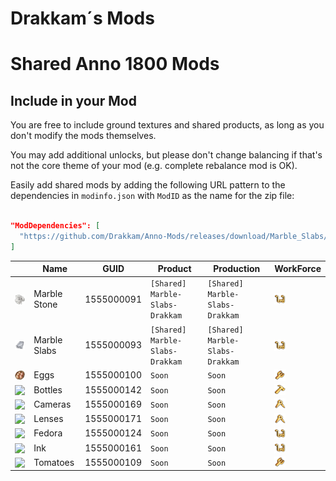 # Drakkam´s Mods

# Shared Anno 1800 Mods

## Include in your Mod

You are free to include ground textures and shared products, as long as you don't modify the mods themselves.

You may add additional unlocks, but please don't change balancing if that's not the core theme of your mod (e.g. complete rebalance mod is OK).

Easily add shared mods by adding the following URL pattern to the dependencies in `modinfo.json` with `ModID` as the name for the zip file:
```json

"ModDependencies": [
  "https://github.com/Drakkam/Anno-Mods/releases/download/Marble_Slabs/Marble-Slabs-Drakkam.zip"
]
```

| | Name | GUID | Product | Production | WorkForce
---|---|---|---|---|---
<img src="./Marble-Slabs-Drakkam/data/ui/Drakkam/icons/icon_marble_stone.png" style="vertical-align: text-bottom;18px" width="18" /> | Marble Stone | 1555000091 | `[Shared] Marble-Slabs-Drakkam`| `[Shared] Marble-Slabs-Drakkam` | <img src="./docs/icons/icon_artisan.png" style="vertical-align: text-bottom;18px" width="18" />
<img src="./Marble-Slabs-Drakkam/data/ui/Drakkam/icons/icon_marble_slabs.png" style="vertical-align: text-bottom;18px" width="18" /> | Marble Slabs | 1555000093 | `[Shared] Marble-Slabs-Drakkam`| `[Shared] Marble-Slabs-Drakkam` | <img src="./docs/icons/icon_artisan.png" style="vertical-align: text-bottom;18px" width="18" />
<img src="./eggs-Drakkam/data/ui/Drakkam/icons/icon_Eggs.png" style="vertical-align: text-bottom;18px" width="18" /> | Eggs | 1555000100 | `Soon`| `Soon` | <img src="./docs/icons/icon_farmer.png" style="vertical-align: text-bottom;18px" width="18" />
<img src="./[Addon] Merchants/data/ui/Drakkam/icons/icon_bottles.png" style="vertical-align: text-bottom;18px" width="18" /> | Bottles | 1555000142 | `Soon`| `Soon` | <img src="./docs/icons/icon_worker.png" style="vertical-align: text-bottom;18px" width="18" />
<img src="./[Addon] Merchants/data/ui/Drakkam/icons/icon_camera.png" style="vertical-align: text-bottom;18px" width="18" /> | Cameras | 1555000169 | `Soon`| `Soon` | <img src="./docs/icons/icon_engineer.png" style="vertical-align: text-bottom;18px" width="18" />
<img src="./[Addon] Merchants/data/ui/Drakkam/icons/icon_photo_lense.png" style="vertical-align: text-bottom;18px" width="18" /> | Lenses | 1555000171 | `Soon`| `Soon` | <img src="./docs/icons/icon_engineer.png" style="vertical-align: text-bottom;18px" width="18" />
<img src="./[Addon] Merchants/data/ui/Drakkam/icons/icon_fedora_hat.png" style="vertical-align: text-bottom;18px" width="18" /> | Fedora | 1555000124 | `Soon`| `Soon` | <img src="./docs/icons/icon_artisan.png" style="vertical-align: text-bottom;18px" width="18" />
<img src="./[Addon] Merchants/data/ui/Drakkam/icons/icon_ink.png" style="vertical-align: text-bottom;18px" width="18" /> | Ink | 1555000161 | `Soon`| `Soon` | <img src="./docs/icons/icon_artisan.png" style="vertical-align: text-bottom;18px" width="18" />
<img src="./[Addon] Merchants/data/ui/Drakkam/icons/icon_tomatoes.png" style="vertical-align: text-bottom;18px" width="18" /> | Tomatoes | 1555000109 | `Soon`| `Soon` | <img src="./docs/icons/icon_farmer.png" style="vertical-align: text-bottom;18px" width="18" />
